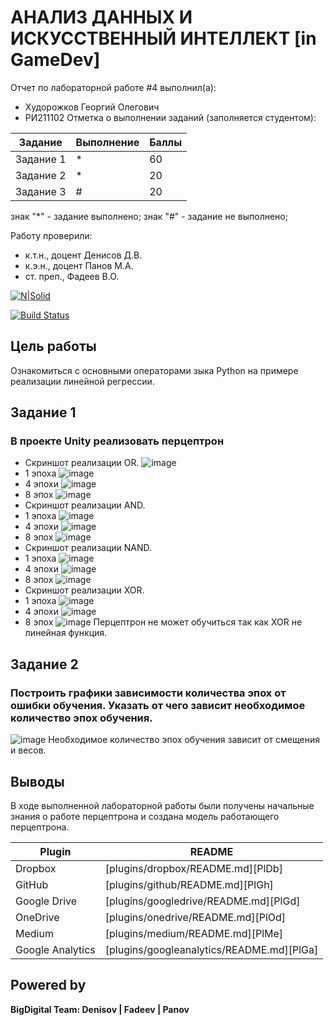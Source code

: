 # АНАЛИЗ ДАННЫХ И ИСКУССТВЕННЫЙ ИНТЕЛЛЕКТ [in GameDev]
Отчет по лабораторной работе #4 выполнил(а):
- Худорожков Георгий Олегович
- РИ211102
Отметка о выполнении заданий (заполняется студентом):

| Задание | Выполнение | Баллы |
| ------ | ------ | ------ |
| Задание 1 | * | 60 |
| Задание 2 | * | 20 |
| Задание 3 | # | 20 |

знак "*" - задание выполнено; знак "#" - задание не выполнено;

Работу проверили:
- к.т.н., доцент Денисов Д.В.
- к.э.н., доцент Панов М.А.
- ст. преп., Фадеев В.О.

[![N|Solid](https://cldup.com/dTxpPi9lDf.thumb.png)](https://nodesource.com/products/nsolid)

[![Build Status](https://travis-ci.org/joemccann/dillinger.svg?branch=master)](https://travis-ci.org/joemccann/dillinger)
## Цель работы
Ознакомиться с основными операторами зыка Python на примере реализации линейной регрессии.
## Задание 1
### В проекте Unity реализовать перцептрон
- Скриншот реализации OR.
 ![image](https://user-images.githubusercontent.com/114441283/205327249-2ee64065-437e-4571-9d80-b3e33baee527.png)
- 1 эпоха
 ![image](https://user-images.githubusercontent.com/114441283/205333340-5e4f5de1-aa70-4fb6-ad5b-a80c26c0ab94.png)
- 4 эпохи
 ![image](https://user-images.githubusercontent.com/114441283/205333690-5ef1b5c2-86dc-48f8-90f8-bd5019303ebd.png)
- 8 эпох
  ![image](https://user-images.githubusercontent.com/114441283/205333885-522e2b83-de5d-4214-a1c8-6753b05511fa.png)
- Скриншот реализации AND.
- 1 эпоха 
 ![image](https://user-images.githubusercontent.com/114441283/205334710-05b92aa0-08d0-49d1-96fb-0277d5d96e96.png)
- 4 эпохи
 ![image](https://user-images.githubusercontent.com/114441283/205334882-845e7214-869e-4526-a9ba-e56a90ccdea3.png)
- 8 эпох
 ![image](https://user-images.githubusercontent.com/114441283/205335005-b2d9176b-6d61-4dfe-8b2d-90dac8c23c87.png)
- Скриншот реализации NAND.
- 1 эпоха
 ![image](https://user-images.githubusercontent.com/114441283/205335517-9d5f869b-9ce8-477b-b84d-1a620cd7ed5f.png)
- 4 эпохи
 ![image](https://user-images.githubusercontent.com/114441283/205335661-c421e8b9-25db-45a6-9a33-6d0a661d7c0a.png)
- 8 эпох
  ![image](https://user-images.githubusercontent.com/114441283/205335993-dabf752e-82b6-4678-9c2c-422349032b59.png)
-  Скриншот реализации XOR.
- 1 эпоха 
 ![image](https://user-images.githubusercontent.com/114441283/205336367-296e05cd-7148-47e0-9575-5e316fe0f72b.png)
- 4 эпохи
 ![image](https://user-images.githubusercontent.com/114441283/205336494-b7dd87b7-e767-4c61-b228-6cd38c4e4b60.png)
- 8 эпох
 ![image](https://user-images.githubusercontent.com/114441283/205336654-11df31cd-e537-4e19-9a84-64f3bd291701.png)
 Перцептрон не может обучиться так как XOR не линейная функция.
## Задание 2
### Построить графики зависимости количества эпох от ошибки обучения. Указать от чего зависит необходимое количество эпох обучения.
![image](https://user-images.githubusercontent.com/114441283/205338226-f3d28d2f-563e-4429-a555-ed24a86584d9.png)
Необходимое количество эпох обучения зависит от смещения и весов.


## Выводы

В ходе выполненной лабораторной работы были получены начальные знания о работе перцептрона и создана модель работающего перцептрона.

| Plugin | README |
| ------ | ------ |
| Dropbox | [plugins/dropbox/README.md][PlDb] |
| GitHub | [plugins/github/README.md][PlGh] |
| Google Drive | [plugins/googledrive/README.md][PlGd] |
| OneDrive | [plugins/onedrive/README.md][PlOd] |
| Medium | [plugins/medium/README.md][PlMe] |
| Google Analytics | [plugins/googleanalytics/README.md][PlGa] |

## Powered by

**BigDigital Team: Denisov | Fadeev | Panov**
